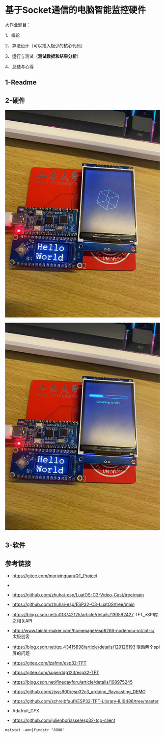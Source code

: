 # 基于Socket通信的电脑智能监控硬件







大作业题目：

1、概论

2、算法设计（可以插入极少的核心代码）

3、运行与测试（**测试数据和结果分析**）

4、总结与心得





## 1-Readme





## 2-硬件

![image-20231017162509148](Readme.assets/image-20231017162509148.png)





![image-20231017162528778](Readme.assets/image-20231017162528778.png)

## 3-软件







## 参考链接

- https://gitee.com/morixinguan/QT_Project

- 

- https://github.com/zhuhai-esp/LuatOS-C3-Video-Cast/tree/main

- https://github.com/zhuhai-esp/ESP32-C3-LuatOS/tree/main

- https://blog.csdn.net/u013742125/article/details/130592427     TFT_eSPI库之相关API

- http://www.taichi-maker.com/homepage/esp8266-nodemcu-iot/iot-c/    太极创客   

- https://blog.csdn.net/qq_43415898/article/details/129126193    驱动两个spi屏的问题

- https://gitee.com/lzafmn/esp32-TFT

- https://gitee.com/superddg123/esp32-TFT

- https://blog.csdn.net/finedayforu/article/details/108975245    

- https://github.com/zjsss900/esp32c3_arduino_Raycasting_DEMO

- https://github.com/schreibfaul1/ESP32-TFT-Library-ILI9486/tree/master

- Adafruit_GFX

- https://github.com/julienboriasse/esp32-tcp-client

  













```
netstat -aon|findstr "8080"
```







